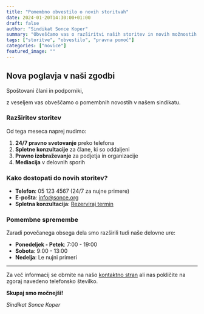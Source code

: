 ```yaml
---
title: "Pomembno obvestilo o novih storitvah"
date: 2024-01-20T14:30:00+01:00
draft: false
author: "Sindikat Sonce Koper"
summary: "Obveščamo vas o razširitvi naših storitev in novih možnostih pravne pomoči za naše člane."
tags: ["storitve", "obvestilo", "pravna pomoč"]
categories: ["novice"]
featured_image: ""
---
```


## Nova poglavja v naši zgodbi

Spoštovani člani in podporniki,

z veseljem vas obveščamo o pomembnih novostih v našem sindikatu.

### Razširitev storitev

Od tega meseca naprej nudimo:

1. **24/7 pravno svetovanje** preko telefona
2. **Spletne konzultacije** za člane, ki so oddaljeni
3. **Pravno izobraževanje** za podjetja in organizacije
4. **Mediacija** v delovnih sporih

### Kako dostopati do novih storitev?

- **Telefon**: 05 123 4567 (24/7 za nujne primere)
- **E-pošta**: info@sonce.org
- **Spletna konzultacija**: [Rezerviraj termin](/#contact)

### Pomembne spremembe

Zaradi povečanega obsega dela smo razširili tudi naše delovne ure:
- **Ponedeljek - Petek**: 7:00 - 19:00
- **Sobota**: 9:00 - 13:00
- **Nedelja**: Le nujni primeri

---

Za več informacij se obrnite na našo [kontaktno stran](/#contact) ali nas pokličite na zgoraj navedeno telefonsko številko.

**Skupaj smo močnejši!**

*Sindikat Sonce Koper*